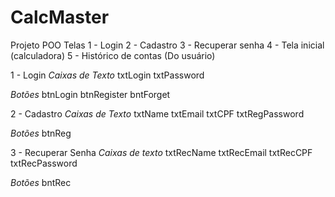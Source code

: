 # CalcMaster
Projeto POO
Telas
1 - Login
2 - Cadastro
3 - Recuperar senha
4 - Tela inicial (calculadora)
5 - Histórico de contas (Do usuário)

1 - Login
*Caixas de Texto*
txtLogin
txtPassword

*Botões*
btnLogin
btnRegister
bntForget

2 - Cadastro
*Caixas de Texto*
txtName
txtEmail
txtCPF
txtRegPassword

*Botões*
btnReg

3 - Recuperar Senha
*Caixas de texto*
txtRecName
txtRecEmail
txtRecCPF
txtRecPassword

*Botões*
bntRec






